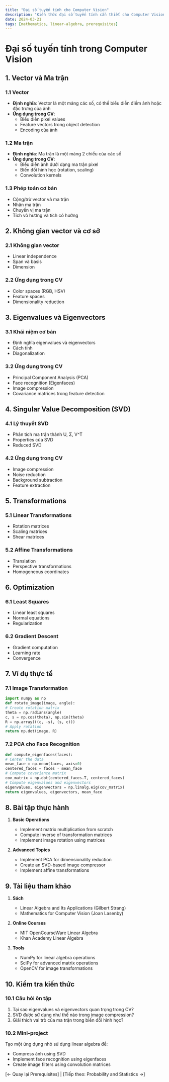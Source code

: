 ```yaml
---
title: "Đại số tuyến tính cho Computer Vision"
description: "Kiến thức đại số tuyến tính cần thiết cho Computer Vision"
date: 2024-03-21
tags: [mathematics, linear-algebra, prerequisites]
---
```


# Đại số tuyến tính trong Computer Vision

## 1. Vector và Ma trận

### 1.1 Vector
- **Định nghĩa**: Vector là một mảng các số, có thể biểu diễn điểm ảnh hoặc đặc trưng của ảnh
- **Ứng dụng trong CV**:
  - Biểu diễn pixel values
  - Feature vectors trong object detection
  - Encoding của ảnh

### 1.2 Ma trận
- **Định nghĩa**: Ma trận là một mảng 2 chiều của các số
- **Ứng dụng trong CV**:
  - Biểu diễn ảnh dưới dạng ma trận pixel
  - Biến đổi hình học (rotation, scaling)
  - Convolution kernels

### 1.3 Phép toán cơ bản
- Cộng/trừ vector và ma trận
- Nhân ma trận
- Chuyển vị ma trận
- Tích vô hướng và tích có hướng

## 2. Không gian vector và cơ sở

### 2.1 Không gian vector
- Linear independence
- Span và basis
- Dimension

### 2.2 Ứng dụng trong CV
- Color spaces (RGB, HSV)
- Feature spaces
- Dimensionality reduction

## 3. Eigenvalues và Eigenvectors

### 3.1 Khái niệm cơ bản
- Định nghĩa eigenvalues và eigenvectors
- Cách tính
- Diagonalization

### 3.2 Ứng dụng trong CV
- Principal Component Analysis (PCA)
- Face recognition (Eigenfaces)
- Image compression
- Covariance matrices trong feature detection

## 4. Singular Value Decomposition (SVD)

### 4.1 Lý thuyết SVD
- Phân tích ma trận thành U, Σ, V^T
- Properties của SVD
- Reduced SVD

### 4.2 Ứng dụng trong CV
- Image compression
- Noise reduction
- Background subtraction
- Feature extraction

## 5. Transformations

### 5.1 Linear Transformations
- Rotation matrices
- Scaling matrices
- Shear matrices

### 5.2 Affine Transformations
- Translation
- Perspective transformations
- Homogeneous coordinates

## 6. Optimization

### 6.1 Least Squares
- Linear least squares
- Normal equations
- Regularization

### 6.2 Gradient Descent
- Gradient computation
- Learning rate
- Convergence

## 7. Ví dụ thực tế

### 7.1 Image Transformation

```python
import numpy as np
def rotate_image(image, angle):
# Create rotation matrix
theta = np.radians(angle)
c, s = np.cos(theta), np.sin(theta)
R = np.array(((c, -s), (s, c)))
# Apply rotation
return np.dot(image, R)
```

### 7.2 PCA cho Face Recognition

```python
def compute_eigenfaces(faces):
# Center the data
mean_face = np.mean(faces, axis=0)
centered_faces = faces - mean_face
# Compute covariance matrix
cov_matrix = np.dot(centered_faces.T, centered_faces)
# Compute eigenvalues and eigenvectors
eigenvalues, eigenvectors = np.linalg.eig(cov_matrix)
return eigenvalues, eigenvectors, mean_face
```


## 8. Bài tập thực hành

1. **Basic Operations**
   - Implement matrix multiplication from scratch
   - Compute inverse of transformation matrices
   - Implement image rotation using matrices

2. **Advanced Topics**
   - Implement PCA for dimensionality reduction
   - Create an SVD-based image compressor
   - Implement affine transformations

## 9. Tài liệu tham khảo

1. **Sách**
   - Linear Algebra and Its Applications (Gilbert Strang)
   - Mathematics for Computer Vision (Joan Lasenby)

2. **Online Courses**
   - MIT OpenCourseWare Linear Algebra
   - Khan Academy Linear Algebra

3. **Tools**
   - NumPy for linear algebra operations
   - SciPy for advanced matrix operations
   - OpenCV for image transformations

## 10. Kiểm tra kiến thức

### 10.1 Câu hỏi ôn tập
1. Tại sao eigenvalues và eigenvectors quan trọng trong CV?
2. SVD được sử dụng như thế nào trong image compression?
3. Giải thích vai trò của ma trận trong biến đổi hình học?

### 10.2 Mini-project
Tạo một ứng dụng nhỏ sử dụng linear algebra để:
- Compress ảnh using SVD
- Implement face recognition using eigenfaces
- Create image filters using convolution matrices

[← Quay lại Prerequisites] | [Tiếp theo: Probability and Statistics →]